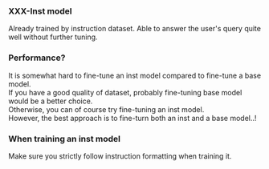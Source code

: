 ### XXX-Inst model  
Already trained by instruction dataset. Able to answer the user's query quite well without further tuning.  
### Performance?
It is somewhat hard to fine-tune an inst model compared to fine-tune a base model.  
If you have a good quality of dataset, probably fine-tuning base model would be a better choice.  
Otherwise, you can of course try fine-tuning an inst model.  
However, the best approach is to fine-turn both an inst and a base model..!  
### When training an inst model  
Make sure you strictly follow instruction formatting when training it.
